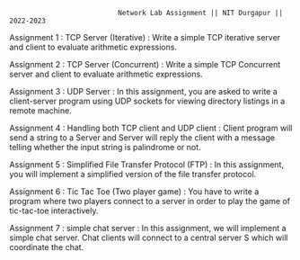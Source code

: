     
                                
                               
                               
                               Network Lab Assignment || NIT Durgapur || 2022-2023


  Assignment 1 : TCP Server (Iterative) : Write a simple TCP iterative server and client to evaluate arithmetic expressions.

  Assignment 2 : TCP Server (Concurrent) : Write a simple TCP Concurrent server and client to evaluate arithmetic expressions.

  Assignment 3 : UDP Server : In this assignment, you are asked to write a client-server program using UDP sockets for
                   viewing directory  listings in a remote machine.

  Assignment 4 : Handling both TCP client and UDP client : Client program will send a string to a Server and Server will reply
                   the client with a message telling whether the input string is palindrome or not.

  Assignment 5 : Simplified File Transfer Protocol (FTP) : In this assignment, you will implement a simplified 
                   version of the file transfer protocol.

  Assignment 6 : Tic Tac Toe (Two player game) : You have to write a program where two players connect to a server 
                   in order to play the game of tic-tac-toe interactively.

  Assignment 7 : simple chat server : In this assignment, we will implement a simple chat server. Chat clients 
                   will connect to a central server S which will coordinate the chat.
                   
                   
                   
